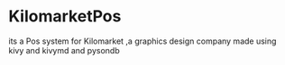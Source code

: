 # KilomarketPos
its a Pos system for Kilomarket ,a graphics design company made using kivy and kivymd and pysondb 
